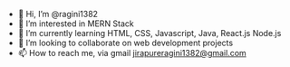 - 👋 Hi, I’m @ragini1382
- 👀 I’m interested in MERN Stack
- 🌱 I’m currently learning HTML, CSS, Javascript, Java, React.js Node.js
- 💞️ I’m looking to collaborate on web development projects
- 📫 How to reach me, via gmail jirapureragini1382@gmail.com

<!---
ragini1382/ragini1382 is a ✨ special ✨ repository because its `README.md` (this file) appears on your GitHub profile.
You can click the Preview link to take a look at your changes.
--->
